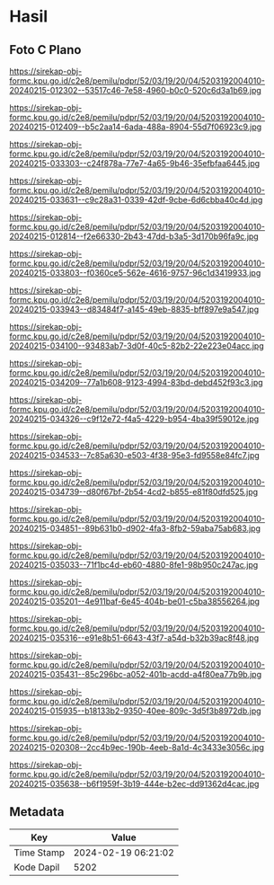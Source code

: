 # Hasil

## Foto C Plano

https://sirekap-obj-formc.kpu.go.id/c2e8/pemilu/pdpr/52/03/19/20/04/5203192004010-20240215-012302--53517c46-7e58-4960-b0c0-520c6d3a1b69.jpg

https://sirekap-obj-formc.kpu.go.id/c2e8/pemilu/pdpr/52/03/19/20/04/5203192004010-20240215-012409--b5c2aa14-6ada-488a-8904-55d7f06923c9.jpg

https://sirekap-obj-formc.kpu.go.id/c2e8/pemilu/pdpr/52/03/19/20/04/5203192004010-20240215-033303--c24f878a-77e7-4a65-9b46-35efbfaa6445.jpg

https://sirekap-obj-formc.kpu.go.id/c2e8/pemilu/pdpr/52/03/19/20/04/5203192004010-20240215-033631--c9c28a31-0339-42df-9cbe-6d6cbba40c4d.jpg

https://sirekap-obj-formc.kpu.go.id/c2e8/pemilu/pdpr/52/03/19/20/04/5203192004010-20240215-012814--f2e66330-2b43-47dd-b3a5-3d170b96fa9c.jpg

https://sirekap-obj-formc.kpu.go.id/c2e8/pemilu/pdpr/52/03/19/20/04/5203192004010-20240215-033803--f0360ce5-562e-4616-9757-96c1d3419933.jpg

https://sirekap-obj-formc.kpu.go.id/c2e8/pemilu/pdpr/52/03/19/20/04/5203192004010-20240215-033943--d83484f7-a145-49eb-8835-bff897e9a547.jpg

https://sirekap-obj-formc.kpu.go.id/c2e8/pemilu/pdpr/52/03/19/20/04/5203192004010-20240215-034100--93483ab7-3d0f-40c5-82b2-22e223e04acc.jpg

https://sirekap-obj-formc.kpu.go.id/c2e8/pemilu/pdpr/52/03/19/20/04/5203192004010-20240215-034209--77a1b608-9123-4994-83bd-debd452f93c3.jpg

https://sirekap-obj-formc.kpu.go.id/c2e8/pemilu/pdpr/52/03/19/20/04/5203192004010-20240215-034326--c9f12e72-f4a5-4229-b954-4ba39f59012e.jpg

https://sirekap-obj-formc.kpu.go.id/c2e8/pemilu/pdpr/52/03/19/20/04/5203192004010-20240215-034533--7c85a630-e503-4f38-95e3-fd9558e84fc7.jpg

https://sirekap-obj-formc.kpu.go.id/c2e8/pemilu/pdpr/52/03/19/20/04/5203192004010-20240215-034739--d80f67bf-2b54-4cd2-b855-e81f80dfd525.jpg

https://sirekap-obj-formc.kpu.go.id/c2e8/pemilu/pdpr/52/03/19/20/04/5203192004010-20240215-034851--89b631b0-d902-4fa3-8fb2-59aba75ab683.jpg

https://sirekap-obj-formc.kpu.go.id/c2e8/pemilu/pdpr/52/03/19/20/04/5203192004010-20240215-035033--71f1bc4d-eb60-4880-8fe1-98b950c247ac.jpg

https://sirekap-obj-formc.kpu.go.id/c2e8/pemilu/pdpr/52/03/19/20/04/5203192004010-20240215-035201--4e911baf-6e45-404b-be01-c5ba38556264.jpg

https://sirekap-obj-formc.kpu.go.id/c2e8/pemilu/pdpr/52/03/19/20/04/5203192004010-20240215-035316--e91e8b51-6643-43f7-a54d-b32b39ac8f48.jpg

https://sirekap-obj-formc.kpu.go.id/c2e8/pemilu/pdpr/52/03/19/20/04/5203192004010-20240215-035431--85c296bc-a052-401b-acdd-a4f80ea77b9b.jpg

https://sirekap-obj-formc.kpu.go.id/c2e8/pemilu/pdpr/52/03/19/20/04/5203192004010-20240215-015935--b18133b2-9350-40ee-809c-3d5f3b8972db.jpg

https://sirekap-obj-formc.kpu.go.id/c2e8/pemilu/pdpr/52/03/19/20/04/5203192004010-20240215-020308--2cc4b9ec-190b-4eeb-8a1d-4c3433e3056c.jpg

https://sirekap-obj-formc.kpu.go.id/c2e8/pemilu/pdpr/52/03/19/20/04/5203192004010-20240215-035638--b6f1959f-3b19-444e-b2ec-dd91362d4cac.jpg


## Metadata

| Key        | Value               |
| ---------- | ------------------- |
| Time Stamp | 2024-02-19 06:21:02 |
| Kode Dapil | 5202                |



